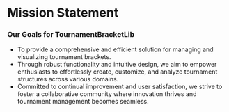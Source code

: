 # Mission Statement
### Our Goals for TournamentBracketLib 
* To provide a comprehensive and efficient solution for managing and visualizing tournament brackets. 
* Through robust functionality and intuitive design, we aim to empower enthusiasts to effortlessly create, customize, and analyze tournament structures across various domains. 
* Committed to continual improvement and user satisfaction, we strive to foster a collaborative community where innovation thrives and tournament management becomes seamless.